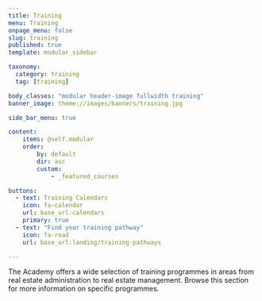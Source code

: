 ```yaml
---
title: Training
menu: Training
onpage_menu: false
slug: training
published: true
template: modular_sidebar

taxonomy:
  category: training
  tag: [training]

body_classes: "modular header-image fullwidth training"
banner_image: theme://images/banners/training.jpg

side_bar_menu: true

content:
    items: @self.modular
    order:
        by: default
        dir: asc
        custom:
            - _featured_courses

buttons:
  - text: Training Calendars
    icon: fa-calendar
    url: base_url:calendars
    primary: true
  - text: "Find your training pathway"
    icon: fa-road
    url: base_url:landing/training-pathways

---
```


The Academy offers a wide selection of training programmes in areas from real estate administration to real estate management. Browse this section for more information on specific programmes.
